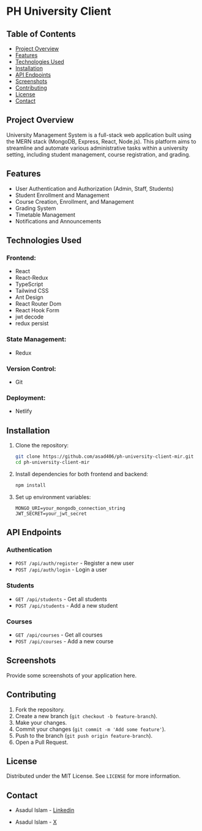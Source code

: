 # PH University Client

## Table of Contents

- [Project Overview](#project-overview)
- [Features](#features)
- [Technologies Used](#technologies-used)
- [Installation](#installation)
- [API Endpoints](#api-endpoints)
- [Screenshots](#screenshots)
- [Contributing](#contributing)
- [License](#license)
- [Contact](#contact)

## Project Overview

University Management System is a full-stack web application built using the MERN stack (MongoDB, Express, React, Node.js). This platform aims to streamline and automate various administrative tasks within a university setting, including student management, course registration, and grading.

## Features

- User Authentication and Authorization (Admin, Staff, Students)
- Student Enrollment and Management
- Course Creation, Enrollment, and Management
- Grading System
- Timetable Management
- Notifications and Announcements

## Technologies Used

### Frontend:

- React
- React-Redux
- TypeScript
- Tailwind CSS
- Ant Design
- React Router Dom
- React Hook Form
- jwt decode
- redux persist

### State Management:

- Redux

### Version Control:

- Git

### Deployment:

- Netlify

## Installation

1. Clone the repository:
   ```bash
   git clone https://github.com/asad406/ph-university-client-mir.git
   cd ph-university-client-mir
   ```
2. Install dependencies for both frontend and backend:
   ```bash
   npm install
   ```
3. Set up environment variables:
   ```env
   MONGO_URI=your_mongodb_connection_string
   JWT_SECRET=your_jwt_secret
   ```

## API Endpoints

### Authentication

- `POST /api/auth/register` - Register a new user
- `POST /api/auth/login` - Login a user

### Students

- `GET /api/students` - Get all students
- `POST /api/students` - Add a new student

### Courses

- `GET /api/courses` - Get all courses
- `POST /api/courses` - Add a new course

## Screenshots

Provide some screenshots of your application here.

## Contributing

1. Fork the repository.
2. Create a new branch (`git checkout -b feature-branch`).
3. Make your changes.
4. Commit your changes (`git commit -m 'Add some feature'`).
5. Push to the branch (`git push origin feature-branch`).
6. Open a Pull Request.

## License

Distributed under the MIT License. See `LICENSE` for more information.

## Contact

- Asadul Islam - [Linkedin](https://www.linkedin.com/in/asad406/)

- Asadul Islam - [X](https://x.com/asad406_)
